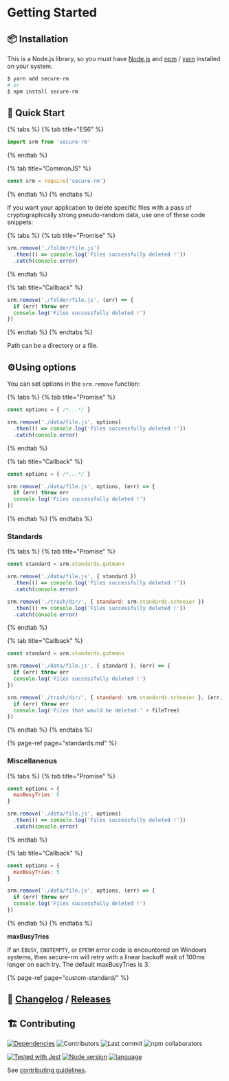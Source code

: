 # Getting Started

## 📦 Installation

This is a Node.js library, so you must have [Node.js](https://nodejs.org/) and [npm](https://www.npmjs.com/) / [yarn](https://yarnpkg.com/) installed on your system.

```bash
$ yarn add secure-rm
# or
$ npm install secure-rm
```

## 🚀 Quick Start

{% tabs %}
{% tab title="ES6" %}
```javascript
import srm from 'secure-rm'
```
{% endtab %}

{% tab title="CommonJS" %}
```javascript
const srm = require('secure-rm')
```
{% endtab %}
{% endtabs %}

If you want your application to delete specific files with a pass of cryptographically strong pseudo-random data, use one of these code snippets:

{% tabs %}
{% tab title="Promise" %}
```javascript
srm.remove('./folder/file.js')
  .then(() => console.log('Files successfully deleted !'))
  .catch(console.error)
```
{% endtab %}

{% tab title="Callback" %}
```javascript
srm.remove('./folder/file.js', (err) => {
  if (err) throw err
  console.log('Files successfully deleted !')
})
```
{% endtab %}
{% endtabs %}

Path can be a directory or a file.

## ⚙️Using options

You can set options in the `srm.remove` function:

{% tabs %}
{% tab title="Promise" %}
```javascript
const options = { /*...*/ }

srm.remove('./data/file.js', options)
  .then(() => console.log('Files successfully deleted !'))
  .catch(console.error)
```
{% endtab %}

{% tab title="Callback" %}
```javascript
const options = { /*...*/ }

srm.remove('./data/file.js', options, (err) => {
  if (err) throw err
  console.log('Files successfully deleted !')
})
```
{% endtab %}
{% endtabs %}

### Standards

{% tabs %}
{% tab title="Promise" %}
```javascript
const standard = srm.standards.gutmann

srm.remove('./data/file.js', { standard })
  .then(() => console.log('Files successfully deleted !'))
  .catch(console.error)

srm.remove('./trash/dir/', { standard: srm.standards.schneier })
  .then(() => console.log('Files successfully deleted !'))
  .catch(console.error)
```
{% endtab %}

{% tab title="Callback" %}
```javascript
const standard = srm.standards.gutmann

srm.remove('./data/file.js', { standard }, (err) => {
  if (err) throw err
  console.log('Files successfully deleted !')
})

srm.remove('./trash/dir/', { standard: srm.standards.schneier }, (err, fileTree) => {
  if (err) throw err
  console.log('Files that would be deleted:' + fileTree)
})
```
{% endtab %}
{% endtabs %}

{% page-ref page="standards.md" %}

### Miscellaneous 

{% tabs %}
{% tab title="Promise" %}
```javascript
const options = {
  maxBusyTries: 5
}

srm.remove('./data/file.js', options)
  .then(() => console.log('Files successfully deleted !'))
  .catch(console.error)
```
{% endtab %}

{% tab title="Callback" %}
```javascript
const options = {
  maxBusyTries: 5
}

srm.remove('./data/file.js', options, (err) => {
  if (err) throw err
  console.log('Files successfully deleted !')
})
```
{% endtab %}
{% endtabs %}

**maxBusyTries**

If an `EBUSY`, `ENOTEMPTY`, or `EPERM` error code is encountered on Windows systems, then secure-rm will retry with a linear backoff wait of 100ms longer on each try. The default maxBusyTries is 3.

{% page-ref page="custom-standard/" %}

## 📜 [Changelog](https://github.com/secure-rm/core/blob/master/CHANGELOG.md) / [Releases](https://github.com/secure-rm/core/releases)

## 🏗️ Contributing

 [![Dependencies](https://img.shields.io/librariesio/release/npm/secure-rm?style=flat-square&logo=npm)](https://libraries.io/npm/secure-rm) ![Contributors](https://img.shields.io/github/contributors/secure-rm/core?style=flat-square) ![Last commit](https://img.shields.io/github/last-commit/secure-rm/core/develop?style=flat-square) ![npm collaborators](https://img.shields.io/npm/collaborators/secure-rm?style=flat-square)

 [![Tested with Jest](https://img.shields.io/badge/-jest-99424f?style=flat-square&logo=jest)](https://jestjs.io) [![Node version](https://img.shields.io/badge/-node-gray?style=flat-square&logo=node.js)](https://nodejs.org) [![language](https://img.shields.io/badge/-typescript-blue?style=flat-square&logo=typescript)](https://www.typescriptlang.org/)

See [contributing guidelines](https://github.com/secure-rm/core/blob/master/CONTRIBUTING.md).


